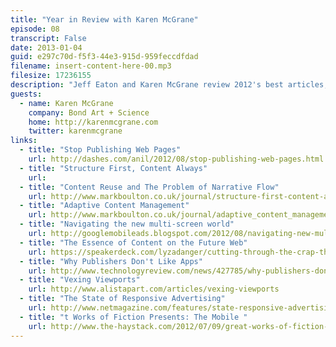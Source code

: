 ```yaml
---
title: "Year in Review with Karen McGrane"
episode: 08
transcript: False
date: 2013-01-04
guid: e297c70d-f5f3-44e3-915d-959feccdfdad
filename: insert-content-here-00.mp3
filesize: 17236155
description: "Jeff Eaton and Karen McGrane review 2012's best articles, presentations, and conversations about structured content, responsive design, and more."
guests: 
  - name: Karen McGrane
    company: Bond Art + Science
    home: http://karenmcgrane.com
    twitter: karenmcgrane
links: 
  - title: "Stop Publishing Web Pages"
    url: http://dashes.com/anil/2012/08/stop-publishing-web-pages.html
  - title: "Structure First, Content Always"
    url: 
  - title: "Content Reuse and The Problem of Narrative Flow"
    url: http://www.markboulton.co.uk/journal/structure-first-content-always
  - title: "Adaptive Content Management"
    url: http://www.markboulton.co.uk/journal/adaptive_content_management
  - title: "Navigating the new multi-screen world"
    url: http://googlemobileads.blogspot.com/2012/08/navigating-new-multi-screen-world.html
  - title: "The Essence of Content on the Future Web"
    url: https://speakerdeck.com/lyzadanger/cutting-through-the-crap-the-essence-of-content-on-the-future-web
  - title: "Why Publishers Don't Like Apps"
    url: http://www.technologyreview.com/news/427785/why-publishers-dont-like-apps
  - title: "Vexing Viewports"
    url: http://www.alistapart.com/articles/vexing-viewports
  - title: "The State of Responsive Advertising"
    url: http://www.netmagazine.com/features/state-responsive-advertising-publishers-perspective
  - title: "t Works of Fiction Presents: The Mobile "
    url: http://www.the-haystack.com/2012/07/09/great-works-of-fiction-presents-the-mobile-context
---
```

